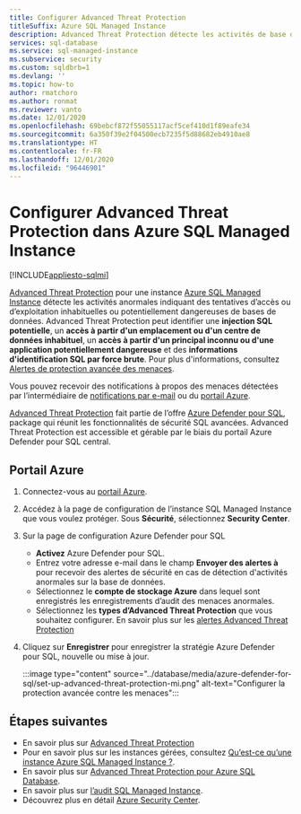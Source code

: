 ```yaml
---
title: Configurer Advanced Threat Protection
titleSuffix: Azure SQL Managed Instance
description: Advanced Threat Protection détecte les activités de base de données anormales indiquant des menaces de sécurité potentielles pour la base de données dans Azure SQL Managed Instance.
services: sql-database
ms.service: sql-managed-instance
ms.subservice: security
ms.custom: sqldbrb=1
ms.devlang: ''
ms.topic: how-to
author: rmatchoro
ms.author: ronmat
ms.reviewer: vanto
ms.date: 12/01/2020
ms.openlocfilehash: 69bebcf872f55055117acf5cef410d1f89eafe34
ms.sourcegitcommit: 6a350f39e2f04500ecb7235f5d88682eb4910ae8
ms.translationtype: HT
ms.contentlocale: fr-FR
ms.lasthandoff: 12/01/2020
ms.locfileid: "96446901"
---
```

# <a name="configure-advanced-threat-protection-in-azure-sql-managed-instance"></a>Configurer Advanced Threat Protection dans Azure SQL Managed Instance
[!INCLUDE[appliesto-sqlmi](../includes/appliesto-sqlmi.md)]

[Advanced Threat Protection](../database/threat-detection-overview.md) pour une instance [Azure SQL Managed Instance](sql-managed-instance-paas-overview.md) détecte les activités anormales indiquant des tentatives d’accès ou d’exploitation inhabituelles ou potentiellement dangereuses de bases de données. Advanced Threat Protection peut identifier une **injection SQL potentielle**, un **accès à partir d'un emplacement ou d'un centre de données inhabituel**, un **accès à partir d'un principal inconnu ou d'une application potentiellement dangereuse** et des **informations d'identification SQL par force brute**. Pour plus d'informations, consultez [Alertes de protection avancée des menaces](../database/threat-detection-overview.md#alerts).

Vous pouvez recevoir des notifications à propos des menaces détectées par l’intermédiaire de [notifications par e-mail](../database/threat-detection-overview.md#explore-detection-of-a-suspicious-event) ou du [portail Azure](../database/threat-detection-overview.md#explore-alerts-in-the-azure-portal).

[Advanced Threat Protection](../database/threat-detection-overview.md) fait partie de l’offre [Azure Defender pour SQL](../database/azure-defender-for-sql.md), package qui réunit les fonctionnalités de sécurité SQL avancées. Advanced Threat Protection est accessible et gérable par le biais du portail Azure Defender pour SQL central.

##  <a name="azure-portal"></a>Portail Azure

1. Connectez-vous au [portail Azure](https://portal.azure.com). 
2. Accédez à la page de configuration de l’instance SQL Managed Instance que vous voulez protéger. Sous **Sécurité**, sélectionnez **Security Center**.
3. Sur la page de configuration Azure Defender pour SQL
   - **Activez** Azure Defender pour SQL.
   - Entrez votre adresse e-mail dans le champ **Envoyer des alertes à** pour recevoir des alertes de sécurité en cas de détection d'activités anormales sur la base de données.
   - Sélectionnez le **compte de stockage Azure** dans lequel sont enregistrés les enregistrements d’audit des menaces anormales.
   - Sélectionnez les **types d’Advanced Threat Protection** que vous souhaitez configurer. En savoir plus sur les [alertes Advanced Threat Protection](../database/threat-detection-overview.md)
4. Cliquez sur **Enregistrer** pour enregistrer la stratégie Azure Defender pour SQL, nouvelle ou mise à jour.

   :::image type="content" source="../database/media/azure-defender-for-sql/set-up-advanced-threat-protection-mi.png" alt-text="Configurer la protection avancée contre les menaces":::

## <a name="next-steps"></a>Étapes suivantes

- En savoir plus sur [Advanced Threat Protection](../database/threat-detection-overview.md)
- Pour en savoir plus sur les instances gérées, consultez [Qu’est-ce qu’une instance Azure SQL Managed Instance ?](sql-managed-instance-paas-overview.md).
- En savoir plus sur [Advanced Threat Protection pour Azure SQL Database](../database/threat-detection-configure.md).
- En savoir plus sur [l’audit SQL Managed Instance](./auditing-configure.md).
- Découvrez plus en détail [Azure Security Center](../../security-center/security-center-introduction.md).